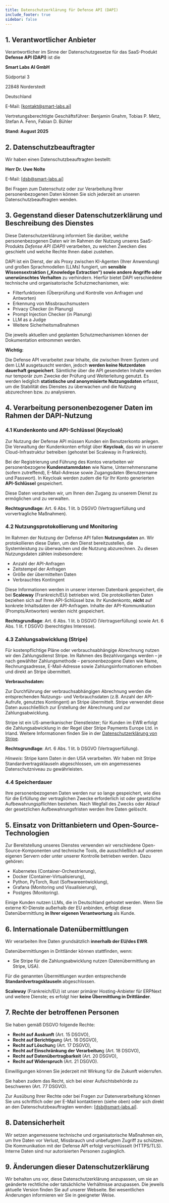 ```yaml
---
title: Datenschutzerklärung für Defense API (DAPI)
include_footer: true
sidebar: false
---
```



## 1. Verantwortlicher Anbieter 
Verantwortlicher im Sinne der Datenschutzgesetze für das SaaS-Produkt **Defense API (DAPI)** ist die 

**Smart Labs AI GmbH**

Südportal 3 

22848 Norderstedt 

Deutschland 

E-Mail: [<kontakt@smart-labs.ai>]

Vertretungsberechtigte Geschäftsführer: Benjamin Gnahm, Tobias P. Metz, Stefan A. Fenn, Fabian D. Bühler 

**Stand: August 2025**

## 2. Datenschutzbeauftragter
Wir haben einen Datenschutzbeauftragten bestellt: 

**Herr Dr. Uwe Nolte**

E-Mail: [<dsb@smart-labs.ai>]

Bei Fragen zum Datenschutz oder zur Verarbeitung Ihrer personenbezogenen Daten können Sie sich jederzeit an unseren Datenschutzbeauftragten wenden.

## 3. Gegenstand dieser Datenschutzerklärung und Beschreibung des Dienstes 

Diese Datenschutzerklärung informiert Sie darüber, welche personenbezogenen Daten wir im Rahmen der Nutzung unseres SaaS-Produkts *Defense API (DAPI)* verarbeiten, zu welchen Zwecken dies geschieht und welche Rechte Ihnen dabei zustehen.  

DAPI ist ein Dienst, der als Proxy zwischen KI-Agenten (Ihrer Anwendung) und großen Sprachmodellen (LLMs) fungiert, um **sensible Wissensextraktion („Knowledge Extraction“) sowie andere Angriffe oder unerwünschtes Verhalten** zu verhindern. Hierfür bietet DAPI verschiedene technische und organisatorische Schutzmechanismen, wie: 

- Filterfunktionen (Überprüfung und Kontrolle von Anfragen und Antworten) 
- Erkennung von Missbrauchsmustern 
- Privacy Checker (in Planung) 
- Prompt Injection Checker (in Planung) 
- LLM as a Judge 
- Weitere Sicherheitsmaßnahmen 

Die jeweils aktuellen und geplanten Schutzmechanismen können der Dokumentation entnommen werden. 

**Wichtig:**

Die Defense API verarbeitet zwar Inhalte, die zwischen Ihrem System und dem LLM ausgetauscht werden, jedoch **werden keine Nutzerdaten dauerhaft gespeichert**. Sämtliche über die API gesendeten Inhalte werden nur temporär zum Zwecke der Prüfung und Weiterleitung genutzt. Es werden lediglich **statistische und anonymisierte Nutzungsdaten** erfasst, um die Stabilität des Dienstes zu überwachen und die Nutzung abzurechnen bzw. zu analysieren. 

## 4. Verarbeitung personenbezogener Daten im Rahmen der DAPI-Nutzung 

### 4.1 Kundenkonto und API-Schlüssel (Keycloak) 
Zur Nutzung der Defense API müssen Kunden ein Benutzerkonto anlegen. Die Verwaltung der Kundenkonten erfolgt über **Keycloak**, das wir in unserer Cloud-Infrastruktur betreiben (gehostet bei Scaleway in Frankreich). 

Bei der Registrierung und Führung des Kontos verarbeiten wir personenbezogene **Kundenstammdaten** wie Name, Unternehmensname (sofern zutreffend), E-Mail-Adresse sowie Zugangsdaten (Benutzername und Passwort). In Keycloak werden zudem die für Ihr Konto generierten **API-Schlüssel** gespeichert. 

Diese Daten verarbeiten wir, um Ihnen den Zugang zu unserem Dienst zu ermöglichen und zu verwalten. 

**Rechtsgrundlage:** Art. 6 Abs. 1 lit. b DSGVO (Vertragserfüllung und vorvertragliche Maßnahmen). 

### 4.2 Nutzungsprotokollierung und Monitoring 
Im Rahmen der Nutzung der Defense API fallen **Nutzungsdaten** an. Wir protokollieren diese Daten, um den Dienst bereitzustellen, die Systemleistung zu überwachen und die Nutzung abzurechnen. Zu diesen Nutzungsdaten zählen insbesondere: 

- Anzahl der API-Anfragen 
- Zeitstempel der Anfragen 
- Größe der übermittelten Daten 
- Verbrauchtes Kontingent 

Diese Informationen werden in unserer internen Datenbank gespeichert, die bei **Scaleway** (Frankreich/EU) betrieben wird. Die protokollierten Daten beziehen sich auf Ihren API-Schlüssel bzw. Ihr Kundenkonto, **nicht** auf konkrete Inhaltsdaten der API-Anfragen. Inhalte der API-Kommunikation (Prompts/Antworten) werden nicht gespeichert. 

**Rechtsgrundlage**: Art. 6 Abs. 1 lit. b DSGVO (Vertragserfüllung) sowie Art. 6 Abs. 1 lit. f DSGVO (berechtigtes Interesse). 

### 4.3 Zahlungsabwicklung (Stripe) 
Für kostenpflichtige Pläne oder verbrauchsabhängige Abrechnung nutzen wir den Zahlungsdienst Stripe. Im Rahmen des Bezahlvorgangs werden – je nach gewählter Zahlungsmethode – personenbezogene Daten wie Name, Rechnungsadresse, E-Mail-Adresse sowie Zahlungsinformationen erhoben und direkt an Stripe übermittelt. 

**Verbrauchsdaten:** 

Zur Durchführung der verbrauchsabhängigen Abrechnung werden die entsprechenden Nutzungs- und Verbrauchsdaten (z.B. Anzahl der API-Aufrufe, genutztes Kontingent) an Stripe übermittelt. Stripe verwendet diese Daten ausschließlich zur Erstellung der Abrechnung und zur Zahlungsabwicklung. 

Stripe ist ein US-amerikanischer Dienstleister; für Kunden im EWR erfolgt die Zahlungsabwicklung in der Regel über Stripe Payments Europe Ltd. in Irland. Weitere Informationen finden Sie in der [Datenschutzerklärung von Stripe](https://stripe.com/de/privacy). 

**Rechtsgrundlage**: Art. 6 Abs. 1 lit. b DSGVO (Vertragserfüllung). 

*Hinweis*: Stripe kann Daten in den USA verarbeiten. Wir haben mit Stripe Standardvertragsklauseln abgeschlossen, um ein angemessenes Datenschutzniveau zu gewährleisten. 

### 4.4 Speicherdauer 

Ihre personenbezogenen Daten werden nur so lange gespeichert, wie dies für die Erfüllung der vertraglichen Zwecke erforderlich ist oder gesetzliche Aufbewahrungspflichten bestehen. Nach Wegfall des Zwecks oder Ablauf der gesetzlichen Aufbewahrungsfristen werden Ihre Daten gelöscht. 

## 5. Einsatz von Drittanbietern und Open-Source-Technologien 

Zur Bereitstellung unseres Dienstes verwenden wir verschiedene Open-Source-Komponenten und technische Tools, die ausschließlich auf unseren eigenen Servern oder unter unserer Kontrolle betrieben werden. Dazu gehören: 

- Kubernetes (Container-Orchestrierung), 
- Docker (Container-Virtualisierung), 
- Python, PyTorch, Rust (Softwareentwicklung), 
- Grafana (Monitoring und Visualisierung), 
- Postgres (Monitoring). 

Einige Kunden nutzen LLMs, die in Deutschland gehostet werden. Wenn Sie externe KI-Dienste außerhalb der EU anbinden, erfolgt diese Datenübermittlung **in Ihrer eigenen Verantwortung** als Kunde. 

## 6. Internationale Datenübermittlungen
Wir verarbeiten Ihre Daten grundsätzlich **innerhalb der EU/des EWR**. 

Datenübermittlungen in Drittländer können stattfinden, wenn: 

- Sie Stripe für die Zahlungsabwicklung nutzen (Datenübermittlung an Stripe, USA). 

Für die genannten Übermittlungen wurden entsprechende **Standardvertragsklauseln** abgeschlossen. 

**Scaleway** (Frankreich/EU) ist unser primärer Hosting-Anbieter für ERPNext und weitere Dienste; es erfolgt hier **keine Übermittlung in Drittländer**.

## 7. Rechte der betroffenen Personen 

Sie haben gemäß DSGVO folgende Rechte: 

- **Recht auf Auskunft** (Art. 15 DSGVO), 
- **Recht auf Berichtigun**g (Art. 16 DSGVO), 
- **Recht auf Löschun**g (Art. 17 DSGVO), 
- **Recht auf Einschränkung der Verarbeitun**g (Art. 18 DSGVO), 
- **Recht auf Datenübertragbarkeit** (Art. 20 DSGVO), 
- **Recht auf Widerspruch** (Art. 21 DSGVO). 

Einwilligungen können Sie jederzeit mit Wirkung für die Zukunft widerrufen. 

Sie haben zudem das Recht, sich bei einer Aufsichtsbehörde zu beschweren (Art. 77 DSGVO). 

Zur Ausübung Ihrer Rechte oder bei Fragen zur Datenverarbeitung können Sie uns schriftlich oder per E-Mail kontaktieren (siehe oben) oder sich direkt an den Datenschutzbeauftragten wenden: [<dsb@smart-labs.ai>].

## 8. Datensicherheit 
Wir setzen angemessene technische und organisatorische Maßnahmen ein, um Ihre Daten vor Verlust, Missbrauch und unbefugtem Zugriff zu schützen. Die Kommunikation mit der Defense API erfolgt verschlüsselt (HTTPS/TLS). Interne Daten sind nur autorisierten Personen zugänglich. 

## 9. Änderungen dieser Datenschutzerklärung 
Wir behalten uns vor, diese Datenschutzerklärung anzupassen, um sie an geänderte rechtliche oder tatsächliche Verhältnisse anzupassen. Die jeweils aktuelle Version finden Sie auf unserer Webseite. Bei wesentlichen Änderungen informieren wir Sie in geeigneter Weise. 